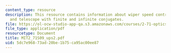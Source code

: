 ```yaml
---
content_type: resource
description: This resource contains information about wiper speed control design,
  and telescope with finite and infinite conjugates.
file: https://ol-ocw-studio-app-qa.s3.amazonaws.com/courses/2-71-optics-spring-2009/5dc7e96873ad20be1b75ca95ac00ee87_MIT2_71S09_ups2.pdf
file_type: application/pdf
resourcetype: Document
title: MIT2_71S09_ups2.pdf
uid: 5dc7e968-73ad-20be-1b75-ca95ac00ee87
---
```

